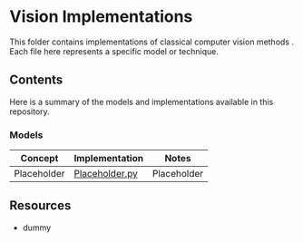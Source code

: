 # Vision Implementations

This folder contains implementations of classical computer vision methods . Each file here represents a specific model or technique.

## Contents

Here is a summary of the models and implementations available in this repository.

### Models
| **Concept**        |  **Implementation**   | **Notes**                             |
|------------------|-----------------------|---------------------------------------|
| Placeholder              | [Placeholder.py](deep-learning/Placeholder.py) | Placeholder |



## Resources
- dummy